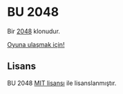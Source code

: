 # BU 2048
Bir [2048](https://github.com/gabrielecirulli/2048) klonudur.

[Oyuna ulaşmak için!](http://fevzicakmak.github.io/bu2048/)

## Lisans
BU 2048 [MIT lisansı](https://github.com/onatm/ak2048/blob/master/LICENSE) ile lisanslanmıştır.
